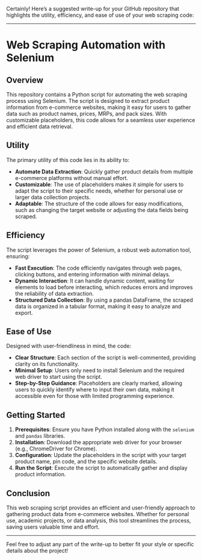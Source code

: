 Certainly! Here’s a suggested write-up for your GitHub repository that highlights the utility, efficiency, and ease of use of your web scraping code:

---

# Web Scraping Automation with Selenium

## Overview

This repository contains a Python script for automating the web scraping process using Selenium. The script is designed to extract product information from e-commerce websites, making it easy for users to gather data such as product names, prices, MRPs, and pack sizes. With customizable placeholders, this code allows for a seamless user experience and efficient data retrieval.

## Utility

The primary utility of this code lies in its ability to:

- **Automate Data Extraction**: Quickly gather product details from multiple e-commerce platforms without manual effort.
- **Customizable**: The use of placeholders makes it simple for users to adapt the script to their specific needs, whether for personal use or larger data collection projects.
- **Adaptable**: The structure of the code allows for easy modifications, such as changing the target website or adjusting the data fields being scraped.

## Efficiency

The script leverages the power of Selenium, a robust web automation tool, ensuring:

- **Fast Execution**: The code efficiently navigates through web pages, clicking buttons, and entering information with minimal delays.
- **Dynamic Interaction**: It can handle dynamic content, waiting for elements to load before interacting, which reduces errors and improves the reliability of data extraction.
- **Structured Data Collection**: By using a pandas DataFrame, the scraped data is organized in a tabular format, making it easy to analyze and export.

## Ease of Use

Designed with user-friendliness in mind, the code:

- **Clear Structure**: Each section of the script is well-commented, providing clarity on its functionality.
- **Minimal Setup**: Users only need to install Selenium and the required web driver to start using the script. 
- **Step-by-Step Guidance**: Placeholders are clearly marked, allowing users to quickly identify where to input their own data, making it accessible even for those with limited programming experience.

## Getting Started

1. **Prerequisites**: Ensure you have Python installed along with the `selenium` and `pandas` libraries.
2. **Installation**: Download the appropriate web driver for your browser (e.g., ChromeDriver for Chrome).
3. **Configuration**: Update the placeholders in the script with your target product name, pin code, and the specific website details.
4. **Run the Script**: Execute the script to automatically gather and display product information.

## Conclusion

This web scraping script provides an efficient and user-friendly approach to gathering product data from e-commerce websites. Whether for personal use, academic projects, or data analysis, this tool streamlines the process, saving users valuable time and effort.

---

Feel free to adjust any part of the write-up to better fit your style or specific details about the project!
